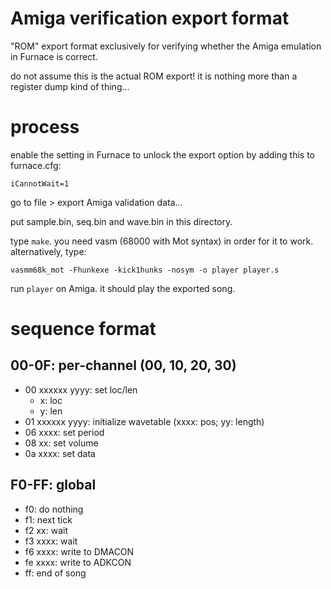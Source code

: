 # Amiga verification export format

"ROM" export format exclusively for verifying whether the Amiga emulation in Furnace is correct.

do not assume this is the actual ROM export! it is nothing more than a register dump kind of thing...

# process

enable the setting in Furnace to unlock the export option by adding this to furnace.cfg:

```
iCannotWait=1
```

go to file > export Amiga validation data...

put sample.bin, seq.bin and wave.bin in this directory.

type `make`. you need vasm (68000 with Mot syntax) in order for it to work.
alternatively, type:

```
vasmm68k_mot -Fhunkexe -kick1hunks -nosym -o player player.s
```

run `player` on Amiga. it should play the exported song.

# sequence format

## 00-0F: per-channel (00, 10, 20, 30)

- 00 xxxxxx yyyy: set loc/len
  - x: loc
  - y: len
- 01 xxxxxx yyyy: initialize wavetable (xxxx: pos; yy: length)
- 06 xxxx: set period
- 08 xx: set volume
- 0a xxxx: set data

## F0-FF: global

- f0: do nothing
- f1: next tick
- f2 xx: wait
- f3 xxxx: wait
- f6 xxxx: write to DMACON
- fe xxxx: write to ADKCON
- ff: end of song
